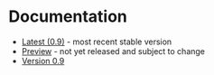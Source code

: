# Documentation #

  * [Latest (0.9)](http://docs.asq.googlecode.com/hg/0.9/html/index.html) - most recent stable version
  * [Preview](http://docs.asq.googlecode.com/hg/html/index.html) - not yet released and subject to change
  * [Version 0.9](http://docs.asq.googlecode.com/hg/0.9/html/index.html)